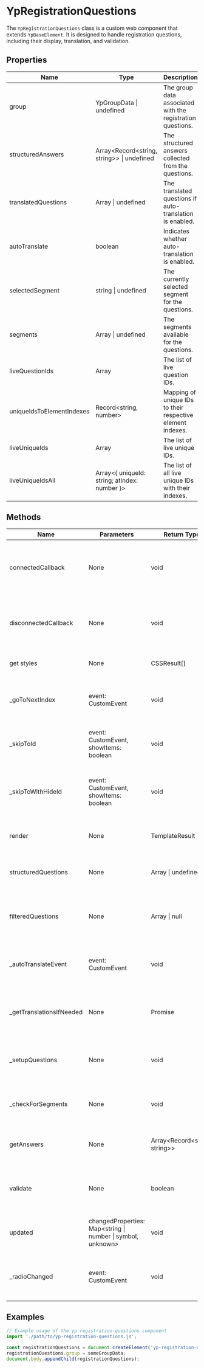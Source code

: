 # YpRegistrationQuestions

The `YpRegistrationQuestions` class is a custom web component that extends `YpBaseElement`. It is designed to handle registration questions, including their display, translation, and validation.

## Properties

| Name                | Type                                           | Description                                                                 |
|---------------------|------------------------------------------------|-----------------------------------------------------------------------------|
| group               | YpGroupData \| undefined                       | The group data associated with the registration questions.                  |
| structuredAnswers   | Array<Record<string, string>> \| undefined     | The structured answers collected from the questions.                        |
| translatedQuestions | Array<YpStructuredQuestionData> \| undefined   | The translated questions if auto-translation is enabled.                    |
| autoTranslate       | boolean                                        | Indicates whether auto-translation is enabled.                              |
| selectedSegment     | string \| undefined                            | The currently selected segment for the questions.                           |
| segments            | Array<YpStructuredQuestionData> \| undefined   | The segments available for the questions.                                   |
| liveQuestionIds     | Array<number>                                  | The list of live question IDs.                                              |
| uniqueIdsToElementIndexes | Record<string, number>                   | Mapping of unique IDs to their respective element indexes.                  |
| liveUniqueIds       | Array<string>                                  | The list of live unique IDs.                                                |
| liveUniqueIdsAll    | Array<{ uniqueId: string; atIndex: number }>   | The list of all live unique IDs with their indexes.                         |

## Methods

| Name                      | Parameters                                                                 | Return Type | Description                                                                 |
|---------------------------|----------------------------------------------------------------------------|-------------|-----------------------------------------------------------------------------|
| connectedCallback         | None                                                                       | void        | Lifecycle method called when the element is added to the document.          |
| disconnectedCallback      | None                                                                       | void        | Lifecycle method called when the element is removed from the document.      |
| get styles                | None                                                                       | CSSResult[] | Returns the styles for the component.                                       |
| _goToNextIndex            | event: CustomEvent                                                         | void        | Scrolls to the next question index based on the event detail.               |
| _skipToId                 | event: CustomEvent, showItems: boolean                                     | void        | Skips to a specific question ID based on the event detail.                  |
| _skipToWithHideId         | event: CustomEvent, showItems: boolean                                     | void        | Skips to a specific question ID and hides other questions if needed.        |
| render                    | None                                                                       | TemplateResult | Renders the component's HTML template.                                      |
| structuredQuestions       | None                                                                       | Array<YpStructuredQuestionData> \| undefined | Returns the structured questions, translated if available.                  |
| filteredQuestions         | None                                                                       | Array<YpStructuredQuestionData> \| null | Returns the filtered questions based on the selected segment.               |
| _autoTranslateEvent       | event: CustomEvent                                                         | void        | Handles the auto-translate event to toggle translation.                     |
| _getTranslationsIfNeeded  | None                                                                       | Promise<void> | Fetches translations if auto-translation is enabled and needed.             |
| _setupQuestions           | None                                                                       | void        | Sets up the questions, updating live question IDs and unique ID mappings.   |
| _checkForSegments         | None                                                                       | void        | Checks for segments within the structured questions.                        |
| getAnswers                | None                                                                       | Array<Record<string, string>> | Collects and returns the answers from the questions.                        |
| validate                  | None                                                                       | boolean     | Validates the questions and returns whether they are all valid.             |
| updated                   | changedProperties: Map<string \| number \| symbol, unknown>                | void        | Lifecycle method called when properties are updated.                        |
| _radioChanged             | event: CustomEvent                                                         | void        | Handles changes to the radio buttons for segment selection.                 |

## Examples

```typescript
// Example usage of the yp-registration-questions component
import './path/to/yp-registration-questions.js';

const registrationQuestions = document.createElement('yp-registration-questions');
registrationQuestions.group = someGroupData;
document.body.appendChild(registrationQuestions);
```